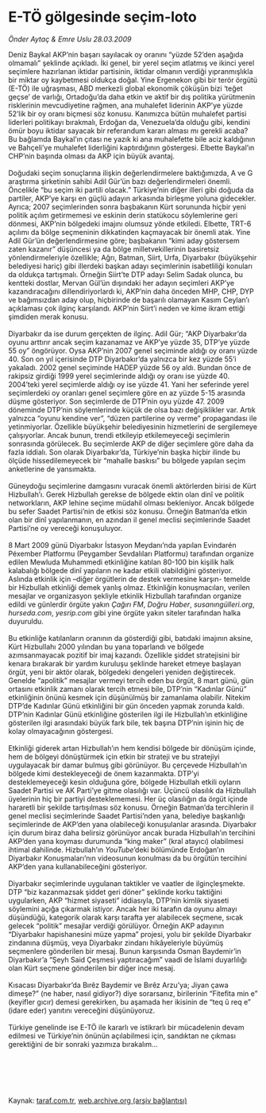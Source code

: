 # E-TÖ gölgesinde seçim-loto

*Önder Aytaç & Emre Uslu 28.03.2009*

<div class="taraf_structure_2col_1zq">
<div class="margen_n">



 <p>Deniz Baykal AKP’nin başarı sayılacak oy oranını “yüzde 52’den aşağıda olmamalı” şeklinde açıkladı. İki genel, bir yerel seçim atlatmış ve ikinci yerel seçimlere hazırlanan iktidar partisinin, iktidar olmanın verdiği yıpranmışlıkla bir miktar oy kaybetmesi oldukça doğal. Yine Ergenekon gibi bir terör örgütü (E-TÖ) ile uğraşması, ABD merkezli global ekonomik çöküşün bizi ‘teğet geçse’ de varlığı, Ortadoğu’da daha etkin ve aktif bir dış politika yürütmenin risklerinin mevcudiyetine rağmen, ana muhalefet liderinin AKP’ye yüzde 52’lik bir oy oranı biçmesi söz konusu. Kanımızca bütün muhalefet partisi liderleri politikayı bırakmalı, Erdoğan da, Venezuela’da olduğu gibi, kendini ömür boyu iktidar sayacak bir referandum kararı alması mı gerekli acaba? Bu bağlamda Baykal’ın çıtası ne yazık ki ana muhalefette bile aciz kaldığının ve Bahçeli’ye muhalefet liderliğini kaptırdığının göstergesi. Elbette Baykal’ın CHP’nin başında olması da AKP için büyük avantaj. <br/><br/>Doğudaki seçim sonuçlarına ilişkin değerlendirmelere baktığımızda, A ve G araştırma şirketinin sahibi Adil Gür’ün bazı değerlendirmeleri önemli. Öncelikle “bu seçim iki partili olacak.” Türkiye’nin diğer illeri gibi doğuda da partiler, AKP’ye karşı en güçlü adayın arkasında birleşme yoluna gidecekler. Ayrıca; 2007 seçimlerinden sonra başbakanın Kürt sorununda hiçbir yeni politik açılım getirmemesi ve eskinin derin statükocu söylemlerine geri dönmesi, AKP’nin bölgedeki imajını olumsuz yönde etkiledi. Elbette, TRT-6 açılımı da bölge seçmeninin dikkatinden kaçmayacak bir önemli atak. Yine Adil Gür’ün değerlendirmesine göre; başbakanın “kimi aday göstersem zaten kazanır” düşüncesi ya da bölge milletvekillerinin basiretsiz yönlendirmeleriyle özellikle; Ağrı, Batman, Siirt, Urfa, Diyarbakır (büyükşehir belediyesi hariç) gibi illerdeki başkan adayı seçimlerinin isabetliliği konuları da oldukça tartışmalı. Örneğin Siirt’te DTP adayı Selim Sadak olunca, bu kentteki dostlar, Mervan Gül’ün dışındaki her adayın seçimleri AKP’ye kazandıracağını dillendiriyorlardı ki, AKP’nin daha önceden MHP, CHP, DYP ve bağımsızdan aday olup, hiçbirinde de başarılı olamayan Kasım Ceylan’ı açıklaması çok ilginç karşılandı. AKP’nin Siirt’i neden ve kime ikram ettiği şimdiden merak konusu. <br/><br/>Diyarbakır da ise durum gerçekten de ilginç. Adil Gür; “AKP Diyarbakır’da oyunu arttırır ancak seçim kazanamaz ve AKP’ye yüzde 35, DTP’ye yüzde 55 oy” öngörüyor. Oysa AKP’nin 2007 genel seçiminde aldığı oy oranı yüzde 40. Son on yıl içerisinde DTP Diyarbakır’da yalnızca bir kez yüzde 55’i yakaladı. 2002 genel seçiminde HADEP yüzde 56 oy aldı. Bundan önce de rakipsiz girdiği 1999 yerel seçimlerinde aldığı oy oranı ise yüzde 40. 2004’teki yerel seçimlerde aldığı oy ise yüzde 41. Yani her seferinde yerel seçimlerdeki oy oranları genel seçimlere göre en az yüzde 5-15 arasında düşme gösteriyor. Son seçimlerde de DTP’nin oyu yüzde 47. 2009 döneminde DTP’nin söylemlerinde küçük de olsa bazı değişiklikler var. Artık yalnızca “oyunu kendine ver”, “düzen partilerine oy verme” propagandası ile yetinmiyorlar. Özellikle büyükşehir belediyesinin hizmetlerini de sergilemeye çalışıyorlar. Ancak bunun, trendi etkileyip etkilemeyeceği seçimlerin sonrasında görülecek. Bu seçimlerde AKP de diğer seçimlere göre daha da fazla iddialı. Son olarak Diyarbakır’da, Türkiye’nin başka hiçbir ilinde bu ölçüde hissedilemeyecek bir “mahalle baskısı” bu bölgede yapılan seçim anketlerine de yansımakta. <br/><br/>Güneydoğu seçimlerine damgasını vuracak önemli aktörlerden birisi de Kürt Hizbullah’ı. Gerek Hizbullah gerekse de bölgede ektin olan dinî ve politik networkların, AKP lehine seçime müdahil olması bekleniyor. Ancak bölgede bu sefer Saadet Partisi’nin de etkisi söz konusu. Örneğin Batman’da etkin olan bir dinî yapılanmanın, en azından il genel meclisi seçimlerinde Saadet Partisi’ne oy vereceği konuşuluyor. <br/><br/>8 Mart 2009 günü Diyarbakır İstasyon Meydanı’nda yapılan Evindarén Péxember Platformu (Peygamber Sevdalıları Platformu) tarafından organize edilen Mewluda Muhammedi etkinliğine katılan 80-100 bin kişilik halk kalabalığı bölgede dinî yapıların ne kadar etkili olabildiğini gösteriyor. Aslında etkinlik için –diğer örgütlerin de destek vermesine karşın- temelde bir Hizbullah etkinliği demek yanlış olmaz. Etkinliğin konuşmacıları, verilen mesajlar ve organizasyon şekliyle etkinlik Hizbullah tarafından organize edildi ve günlerdir örgüte yakın <i>Çağırı FM</i>, <i>Doğru Haber</i>, <i>susanıngülleri.org</i>, <i>hurseda.com</i>, <i>yesrip.com</i> gibi yine örgüte yakın siteler tarafından halka duyuruldu. <br/><br/>Bu etkinliğe katılanların oranının da gösterdiği gibi, batıdaki imajının aksine, Kürt Hizbullahı 2000 yılından bu yana toparlandı ve bölgede azımsanmayacak pozitif bir imaj kazandı. Özellikle şiddet stratejisini bir kenara bırakarak bir yardım kuruluşu şeklinde hareket etmeye başlayan örgüt, yeni bir aktör olarak, bölgedeki dengeleri yeniden değiştirecek. Genelde “apolitik” mesajlar vermeyi tercih eden bu örgüt, 8 mart günü, gün ortasını etkinlik zamanı olarak tercih etmesi bile, DTP’nin “Kadınlar Günü” etkinliğinin önünü kesmek için düşünülmüş bir zamanlama olabilir. Nitekim DTP’de Kadınlar Günü etkinliğini bir gün önceden yapmak zorunda kaldı. DTP’nin Kadınlar Günü etkinliğine gösterilen ilgi ile Hizbullah’ın etkinliğine gösterilen ilgi arasındaki büyük fark bile, tek başına DTP’nin işinin hiç de kolay olmayacağının göstergesi. <br/><br/>Etkinliği giderek artan Hizbullah’ın hem kendisi bölgede bir dönüşüm içinde, hem de bölgeyi dönüştürmek için etkin bir strateji ve bu stratejiyi uygulayacak bir damar bulmuş gibi görünüyor. Bu çerçevede Hizbullah’ın bölgede kimi destekleyeceği de önem kazanmakta. DTP’yi desteklemeyeceği kesin olduğuna göre, bölgede Hizbullah etkili oyların Saadet Partisi ve AK Parti’ye gitme olasılığı var. Üçüncü olasılık da Hizbullah üyelerinin hiç bir partiyi desteklememesi. Her üç olasılığın da örgüt içinde hararetli bir şekilde tartışılması söz konusu. Örneğin Batman’da tercihlerin il genel meclisi seçimlerinde Saadet Partisi’nden yana, belediye başkanlığı seçimlerinde de AKP’den yana olabileceği konuşulanlar arasında. Diyarbakır için durum biraz daha belirsiz görünüyor ancak burada Hizbullah’ın tercihini AKP’den yana koyması durumunda “king maker” (kral atayıcı) olabilmesi ihtimal dahilinde. Hizbullah’ın <i>YouTube</i>’deki bölümünde Erdoğan’ın Diyarbakır Konuşmaları’nın videosunun konulması da bu örgütün tercihini AKP’den yana kullanabileceğini gösteriyor. <br/><br/>Diyarbakır seçimlerinde uygulanan taktikler ve vaatler de ilginçleşmekte. DTP “biz kazanmazsak şiddet geri döner” şeklinde korku taktiğini uygularken, AKP “hizmet siyaseti” iddiasıyla, DTP’nin kimlik siyaseti söylemini açığa çıkarmak istiyor. Ancak her iki tarafın da oyunu almayı düşündüğü, kategorik olarak karşı tarafta yer alabilecek seçmene, sıcak gelecek “politik” mesajlar verdiği görülüyor. Örneğin AKP adayının “Diyarbakır hapishanesini müze yapma” projesi, yolu bir şekilde Diyarbakır zindanına düşmüş, veya Diyarbakır zindanı hikâyeleriyle büyümüş seçmenlere gönderilen bir mesaj. Bunun karşısında Osman Baydemir’in Diyarbakır’a “Şeyh Said Çeşmesi yaptıracağım” vaadi de İslami duyarlılığı olan Kürt seçmene gönderilen bir diğer ince mesaj. <br/><br/>Kısacası Diyarbakır’da Bırêz Baydemir ve Bırêz Arzu’ya; Jiyan çawa dimeşe?” (ne haber, nasıl gidiyor?) diye sorarsanız, birilerinin “Fitefita min e” (keyifler gıcır) demesi gerekirken, bu aşamada her ikisinin de “teq û req e” (idare eder) yanıtını vereceğini düşünüyoruz. <br/><br/>Türkiye genelinde ise E-TÖ ile kararlı ve istikrarlı bir mücadelenin devam edilmesi ve Türkiye’nin önünün açılabilmesi için, sandıktan ne çıkması gerektiğini de bir sonraki yazımıza bırakalım...</p>
<br/>
<br/>
<br/>



<br/>


<div id="taraf_not">
</div>

</div>


</div>

Kaynak: [taraf.com.tr](http://www.taraf.com.tr:80/makale/4729.htm), [web.archive.org (arşiv bağlantısı)](http://web.archive.org/web/20090604003439/http://www.taraf.com.tr:80/makale/4729.htm)
